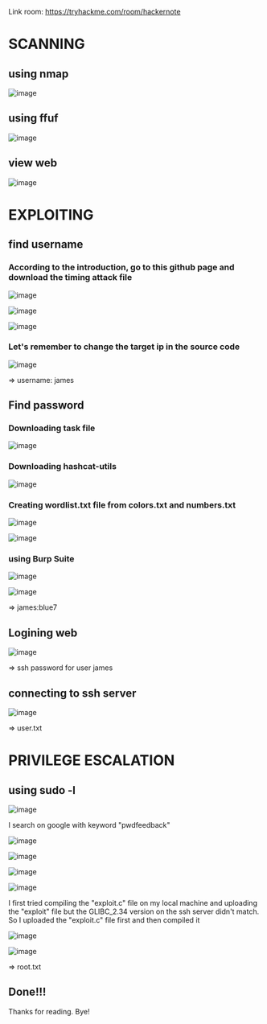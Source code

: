 Link room: https://tryhackme.com/room/hackernote

# SCANNING
## using nmap
![image](https://github.com/nguyenngocdung18/tryhackme/assets/134156226/7ac6ad78-49af-46a3-a475-7a997846c75a)

## using ffuf
![image](https://github.com/nguyenngocdung18/tryhackme/assets/134156226/d665b4bd-0d5f-4e00-b9a2-af93e683c58a)

## view web
![image](https://github.com/nguyenngocdung18/tryhackme/assets/134156226/365526c4-8fac-400f-8a19-9c30b330d161)

# EXPLOITING
## find username
### According to the introduction, go to this github page and download the timing attack file

![image](https://github.com/nguyenngocdung18/tryhackme/assets/134156226/5ce084b8-b0eb-4543-ae69-82fa1fc30707)

![image](https://github.com/nguyenngocdung18/tryhackme/assets/134156226/f2c94753-2c85-481b-b4d7-4ebe1b6c849f)

![image](https://github.com/nguyenngocdung18/tryhackme/assets/134156226/84c2503e-9bb3-4885-80ed-d672f0445def)

### Let's remember to change the target ip in the source code 

![image](https://github.com/nguyenngocdung18/tryhackme/assets/134156226/a9694feb-3bcd-4db3-8d71-d7b8d06eb4da)

=> username: james

## Find password
### Downloading task file

![image](https://github.com/nguyenngocdung18/tryhackme/assets/134156226/6132314e-3193-4572-90d0-97d5d717b4a1)

### Downloading hashcat-utils

![image](https://github.com/nguyenngocdung18/tryhackme/assets/134156226/f6b5402c-8860-4078-adee-44356f9d2de8)

### Creating wordlist.txt file from colors.txt and numbers.txt

![image](https://github.com/nguyenngocdung18/tryhackme/assets/134156226/6013445f-03e4-44dc-bd2d-d86e335dfd5e)

![image](https://github.com/nguyenngocdung18/tryhackme/assets/134156226/7c55c046-9837-436f-a799-524c5e201cec)

### using Burp Suite

![image](https://github.com/nguyenngocdung18/tryhackme/assets/134156226/e8c46691-99a2-4a2d-a299-6f2ef8eb49f4)

![image](https://github.com/nguyenngocdung18/tryhackme/assets/134156226/726216ee-2ee1-44c4-8cd4-0fd9b0715dc6)

=> james:blue7
## Logining web

![image](https://github.com/nguyenngocdung18/tryhackme/assets/134156226/f5a8f9e6-bad8-4d7e-be94-ce987e4a477d)

=> ssh password for user james
## connecting to ssh server
![image](https://github.com/nguyenngocdung18/tryhackme/assets/134156226/df7e8d24-bbd0-46cf-8dfe-7151f8629056)

=> user.txt
# PRIVILEGE ESCALATION
## using sudo -l
![image](https://github.com/nguyenngocdung18/tryhackme/assets/134156226/8dd3263f-7174-45a0-81bf-f441a58d3a43)

I search on google with keyword "pwdfeedback"

![image](https://github.com/nguyenngocdung18/tryhackme/assets/134156226/a6351e21-b646-4e70-8c76-4820cda5b812)

![image](https://github.com/nguyenngocdung18/tryhackme/assets/134156226/d7901588-233f-4a1f-9483-b3e4dd302e51)

![image](https://github.com/nguyenngocdung18/tryhackme/assets/134156226/7ee39313-a7f9-4be8-9e05-6715e1678d1b)

![image](https://github.com/nguyenngocdung18/tryhackme/assets/134156226/b325f191-b040-4fb4-8916-0b2000d074d8)

I first tried compiling the "exploit.c" file on my local machine and uploading the "exploit" file but the GLIBC_2.34 version on the ssh server didn't match. So I uploaded the "exploit.c" file first and then compiled it

![image](https://github.com/nguyenngocdung18/tryhackme/assets/134156226/512f4fe8-db79-48b5-a84e-bca5c70d1c0f)

![image](https://github.com/nguyenngocdung18/tryhackme/assets/134156226/f3cfbce5-3a37-4843-bf0c-1483bbe61719)

=> root.txt
## Done!!!
Thanks for reading. Bye!
